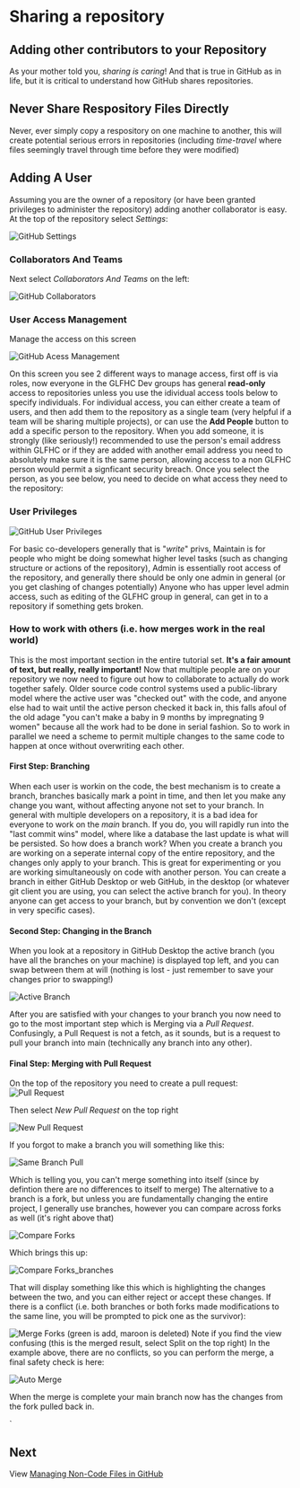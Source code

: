 # Sharing a repository

## Adding other contributors to your Repository
As your mother told you, _sharing is caring_! And that is true in GitHub as in life, but it is critical
to understand how GitHub shares repositories.

## Never Share Respository Files Directly
Never, ever simply copy a respository on one machine to another, this will create potential serious errors
in repositories (including _time-travel_ where files seemingly travel through time before they were modified)

## Adding A User
Assuming you are the owner of a repository (or have been granted privileges to administer the repository) adding another 
collaborator is easy. At the top of the repository select _Settings_:

![GitHub Settings](images/github_settings.png "GitHub Settings")

### Collaborators And Teams
Next select _Collaborators And Teams_ on the left:

![GitHub Collaborators](images/collaborator_link.png "GitHub Collaborators")

### User Access Management
Manage the access on this screen

![GitHub Acess Management](images/manage_access.png "Manage Collaborators")

On this screen you see 2 different ways to manage access, first off is via roles, now everyone in the GLFHC Dev groups has 
general **read-only** access to repositories unless you use the idividual access tools below to specify individuals.
For individual access, you can either create a team of users, and then add them to the repository as a single team (very helpful
if a team will be sharing multiple projects), or can use the **Add People** button to add a specific person to the repository.
When you add someone, it is strongly (like seriously!) recommended to use the person's email address within GLFHC or if they are 
added with another email address you need to absolutely make sure it is the same person, allowing access to a non GLFHC person
would permit a signficant security breach. Once you select the person, as you see below, you need to decide on what access
they need to the repository:

### User Privileges
![GitHub User Privileges](images/user_privs.png "GitHub User Privileges")

For basic co-developers generally that is "_write_" privs, Maintain is for people who might be doing somewhat higher level 
tasks (such as changing structure or actions of the repository), Admin is essentially root access of the repository, and generally
there should be only one admin in general (or you get clashing of changes potentially) Anyone who has upper level admin access,
such as editing of the GLFHC group in general, can get in to a repository if something gets broken.

### How to work with others (i.e. how merges work in the real world)
This is the most important section in the entire tutorial set. **It's a fair amount of text, but really, really important!** Now that multiple people are on your repository we now need to figure out how to collaborate to actually do work together safely.
Older source code control systems used a public-library model where the active user was "checked out" with the code, and anyone else
had to wait until the active person checked it back in, this falls afoul of the old adage "you can't make a baby in 9 months by impregnating 9 women" because
all the work had to be done in serial fashion. So to work in parallel we need a scheme to permit multiple changes to the same code
to happen at once without overwriting each other.

#### First Step: Branching
When each user is workin on the code, the best mechanism is to create a branch, branches basically mark a point in time, and then let you
make any change you want, without affecting anyone not set to your branch. In general with multiple developers on a repository,
it is a bad idea for everyone to work on the _main_ branch. If you do, you will rapidly run into the "last commit wins" model,
where like a database the last update is what will be persisted. So how does a branch work? When you create a branch you are working on a seperate
internal copy of the entire repository, and the changes only apply to your branch. This is great for experimenting or you are working
simultaneously on code with another person. You can create a branch in either GitHub Desktop or web GitHub, in the desktop (or whatever git client you
are using, you can select the active branch for you). In theory anyone can get access to your branch, but by convention we don't (except in very specific cases).

#### Second Step: Changing in the Branch
When you look at a repository in GitHub Desktop the active branch (you have all the branches on your machine) is displayed top left, and you can swap between them at will (nothing is lost - just remember to save your changes prior to swapping!)

![Active Branch](images/active_branch.png "Current Active Branch")

After you are satisfied with your changes to your branch you now need to go to the most important step which is Merging via a _Pull Request_. Confusingly,
a Pull Request is not a fetch, as it sounds, but is a request to pull your branch into main (technically any branch into any other).

#### Final Step: Merging with Pull Request
On the top of the repository you need to create a pull request:
![Pull Request](images/pull_request.png "Pull Request Button")

Then select _New Pull Request_ on the top right

![New Pull Request](images/create_pull_request.png "New Pull Request Button")

If you forgot to make a branch you will something like this:

![Same Branch Pull](images/same_branch_pull.png "Same Branch Pull Request")

Which is telling you, you can't merge something into itself (since by defintion there are no differences to itself to merge)
The alternative to a branch is a fork, but unless you are fundamentally changing the entire project, I generally use branches,
however you can compare across forks as well (it's right above that)

![Compare Forks](images/compare_forks.png "Compare Forks")

Which brings this up:

![Compare Forks_branches](images/compare_forks_branches.png "Compare Fork Branches")

That will display something like this which is highlighting the changes between the two, and you can either reject or accept these
changes. If there is a conflict (i.e. both branches or both forks made modifications to the same line, you will be prompted to pick one as the survivor):

![Merge Forks](images/merge_conflict_forks.png "merging forks")
(green is add, maroon is deleted) Note if you find the view confusing (this is the merged result, select Split on the top right)
In the example above, there are no conflicts, so you can perform the merge, a final safety check is here:

![Auto Merge](images/auto_merge.png "Auto Merge Check")

When the merge is complete your main branch now has the changes from the fork pulled back in.

`

## Next
View [Managing Non-Code Files in GitHub](noncode_files.md)
